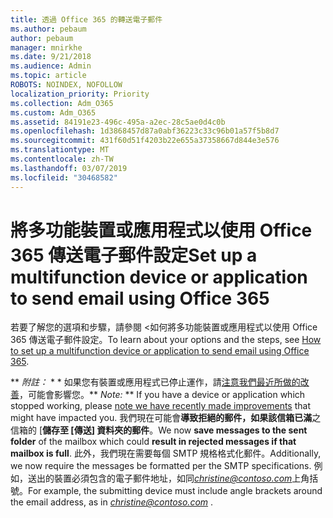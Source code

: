 ```yaml
---
title: 透過 Office 365 的轉送電子郵件
ms.author: pebaum
author: pebaum
manager: mnirkhe
ms.date: 9/21/2018
ms.audience: Admin
ms.topic: article
ROBOTS: NOINDEX, NOFOLLOW
localization_priority: Priority
ms.collection: Adm_O365
ms.custom: Adm_O365
ms.assetid: 84191e23-496c-495a-a2ec-28c5ae0d4c0b
ms.openlocfilehash: 1d3868457d87a0abf36223c33c96b01a57f5b8d7
ms.sourcegitcommit: 431f60d51f4203b22e655a37358667d844e3e576
ms.translationtype: MT
ms.contentlocale: zh-TW
ms.lasthandoff: 03/07/2019
ms.locfileid: "30468582"
---
```

# <a name="set-up-a-multifunction-device-or-application-to-send-email-using-office-365"></a><span data-ttu-id="fb02b-102">將多功能裝置或應用程式以使用 Office 365 傳送電子郵件設定</span><span class="sxs-lookup"><span data-stu-id="fb02b-102">Set up a multifunction device or application to send email using Office 365</span></span>

<span data-ttu-id="fb02b-103">若要了解您的選項和步驟，請參閱 <<c0>如何將多功能裝置或應用程式以使用 Office 365 傳送電子郵件設定。</span><span class="sxs-lookup"><span data-stu-id="fb02b-103">To learn about your options and the steps, see [How to set up a multifunction device or application to send email using Office 365](https://support.office.com/article/69f58e99-c550-4274-ad18-c805d654b4c4).</span></span>
  
 <span data-ttu-id="fb02b-104">\*\* *附註：* \* \* 如果您有裝置或應用程式已停止運作，請[注意我們最近所做的改善](https://support.microsoft.com/help/4458479/)，可能會影響您。</span><span class="sxs-lookup"><span data-stu-id="fb02b-104">\*\* *Note:* \*\* If you have a device or application which stopped working, please [note we have recently made improvements](https://support.microsoft.com/help/4458479/) that might have impacted you.</span></span> <span data-ttu-id="fb02b-105">我們現在可能會**導致拒絕的郵件，如果該信箱已滿**之信箱的 [**儲存至 [傳送] 資料夾的郵件**。</span><span class="sxs-lookup"><span data-stu-id="fb02b-105">We now **save messages to the sent folder** of the mailbox which could **result in rejected messages if that mailbox is full**.</span></span> <span data-ttu-id="fb02b-106">此外，我們現在需要每個 SMTP 規格格式化郵件。</span><span class="sxs-lookup"><span data-stu-id="fb02b-106">Additionally, we now require the messages be formatted per the SMTP specifications.</span></span> <span data-ttu-id="fb02b-107">例如，送出的裝置必須包含的電子郵件地址，如同*christine@contoso.com*上角括號。</span><span class="sxs-lookup"><span data-stu-id="fb02b-107">For example, the submitting device must include angle brackets around the email address, as in  *christine@contoso.com*  .</span></span> 
  

